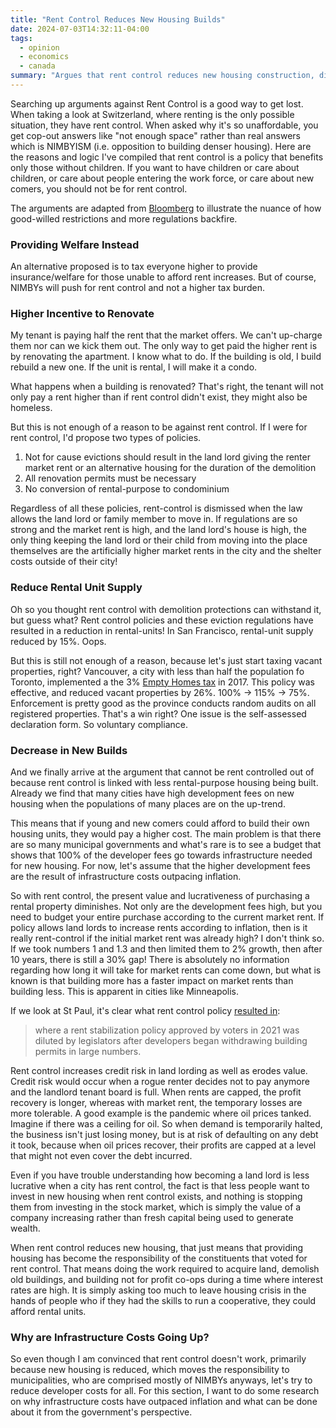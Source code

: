 ```yaml
---
title: "Rent Control Reduces New Housing Builds"
date: 2024-07-03T14:32:11-04:00
tags:
  - opinion
  - economics
  - canada
summary: "Argues that rent control reduces new housing construction, disadvantages families and newcomers, and incentivizes renovations that displace tenants."
---
```


Searching up arguments against Rent Control is a good way to get lost. When taking a look at Switzerland, where renting is the only possible situation, they have rent control. When asked why it's so unaffordable, you get cop-out answers like "not enough space" rather than real answers which is NIMBYISM (i.e. opposition to building denser housing). Here are the reasons and logic I've compiled that rent control is a policy that benefits only those without children. If you want to have children or care about children, or care about people entering the work force, or care about new comers, you should not be for rent control.

The arguments are adapted from [Bloomberg](https://www.bloomberg.com/view/articles/2018-01-18/yup-rent-control-does-more-harm-than-good) to illustrate the nuance of how good-willed restrictions and more regulations backfire.

### Providing Welfare Instead

An alternative proposed is to tax everyone higher to provide insurance/welfare for those unable to afford rent increases. But of course, NIMBYs will push for rent control and not a higher tax burden.

### Higher Incentive to Renovate

My tenant is paying half the rent that the market offers. We can't up-charge them nor can we kick them out. The only way to get paid the higher rent is by renovating the apartment. I know what to do. If the building is old, I build rebuild a new one. If the unit is rental, I will make it a condo.

What happens when a building is renovated? That's right, the tenant will not only pay a rent higher than if rent control didn't exist, they might also be homeless.

But this is not enough of a reason to be against rent control. If I were for rent control, I'd propose two types of policies.

1. Not for cause evictions should result in the land lord giving the renter market rent or an alternative housing for the duration of the demolition
2. All renovation permits must be necessary
3. No conversion of rental-purpose to condominium

Regardless of all these policies, rent-control is dismissed when the law allows the land lord or family member to move in. If regulations are so strong and the market rent is high, and the land lord's house is high, the only thing keeping the land lord or their child from moving into the place themselves are the artificially higher market rents in the city and the shelter costs outside of their city!

### Reduce Rental Unit Supply

Oh so you thought rent control with demolition protections can withstand it, but guess what? Rent control policies and these eviction regulations have resulted in a reduction in rental-units! In San Francisco, rental-unit supply reduced by 15%. Oops.

But this is still not enough of a reason, because let's just start taxing vacant properties, right? Vancouver, a city with less than half the population fo Toronto, implemented a the 3% [Empty Homes tax](https://vancouver.ca/home-property-development/empty-homes-tax.aspx) in 2017. This policy was effective, and reduced vacant properties by 26%. 100% &rarr; 115%  &rarr; 75%. Enforcement is pretty good as the province conducts random audits on all registered properties. That's a win right? One issue is the self-assessed declaration form. So voluntary compliance.

### Decrease in New Builds

And we finally arrive at the argument that cannot be rent controlled out of because rent control is linked with less rental-purpose housing being built. Already we find that many cities have high development fees on new housing when the populations of many places are on the up-trend.

This means that if young and new comers could afford to build their own housing units, they would pay a higher cost. The main problem is that there are so  many municipal governments and what's rare is to see a budget that shows that 100% of the developer fees go towards infrastructure needed for new housing. For now, let's assume that the higher development fees are the result of infrastructure costs outpacing inflation.

So with rent control, the present value and lucrativeness of purchasing a rental property diminishes. Not only are the development fees high, but you need to budget your entire purchase according to the current market rent. If policy allows land lords to increase rents according to inflation, then is it really rent-control if the initial market rent was already high? I don't think so. If we took numbers 1 and 1.3 and then limited them to 2% growth, then after 10 years, there is still a 30% gap! There is absolutely no information regarding how long it will take for market rents can come down, but what is known is that building more has a faster impact on market rents than building less. This is apparent in cities like  Minneapolis.

If we look at St Paul, it's clear what rent control policy [resulted in](https://nextcity.org/urbanist-news/what-happened-to-rent-control-in-minneapolis):

> where a rent stabilization policy approved by voters in 2021 was diluted by legislators after developers began withdrawing building permits in large numbers.

Rent control increases credit risk in land lording as well as erodes value. Credit risk would occur when a rogue renter decides not to pay anymore and the landlord tenant board is full. When rents are capped, the profit recovery is longer, whereas with market rent, the temporary losses are more tolerable. A good example is the pandemic where oil prices tanked. Imagine if there was a ceiling for oil. So when demand is temporarily halted, the business isn't just losing money, but is at risk of defaulting on any debt it took, because when oil prices recover, their profits are capped at a level that might not even cover the debt incurred.

Even if you have trouble understanding how becoming a land lord is less lucrative when a city has rent control, the fact is that less people want to invest in new housing when rent control exists, and nothing is stopping them from investing in the stock market, which is simply the value of a company increasing rather than fresh capital being used to generate wealth.

When rent control reduces new housing, that just means that providing housing has become the responsibility of the constituents that voted for rent control. That means doing the work required to acquire land, demolish old buildings, and building not for profit co-ops during a time where interest rates are high. It is simply asking too much to leave housing crisis in the hands of people who if they had the skills to run a cooperative, they could afford rental units.

### Why are Infrastructure Costs Going Up?

So even though I am convinced that rent control doesn't work, primarily because new housing is reduced, which moves the responsibility to municipalities, who are comprised mostly of NIMBYs anyways, let's try to reduce developer costs for all. For this section, I want to do some research on why infrastructure costs have outpaced inflation and what can be done about it from the government's perspective.
